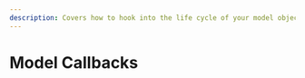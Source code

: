 ```yaml
---
description: Covers how to hook into the life cycle of your model object.
---
```


# Model Callbacks

